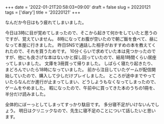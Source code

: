 +++
date = '2022-01-21T20:58:03+09:00'
draft = false
slug = 20220121
tags = ['diary']
title = '20220121'
+++

なんだか今日はもう疲れてしまいました。

今日は3時に目が覚めてしまったので、そこから起きて何かをしていたと思うのですが、覚えていません。
8時になってお腹が空いたので朝ご飯を食べて、昼になって本屋に行きました。
昨日SNSで通話した相手がおすすめの本を教えてくれたので、それを買うためです。
10分くらいで求めていた本は見つかったのですが、他にも良さげな本はないかと探し回っていたので、結局1時間くらい居座ってしまいました。
文庫を3冊買って帰りました。
しばらく寝たり起きたり、まどろんでいたら18時になっていました。
前から注目していたゲームが配信開始していたので、購入して少しだけプレイしました。
ところが途中までやっていたらなんだか進行が止まってしまい、どうしようもなくなってしまったので、ゲームをやめました。
暇になったので、午前中に買ってきた本のうちの1冊を、半分だけ読みました。

全体的にぼーっとしてしまってすっかり駄目です。
多分寝不足がいけないんでしょう。
明日はクリニックなので、先生に寝不足のことについて話したいと思います。